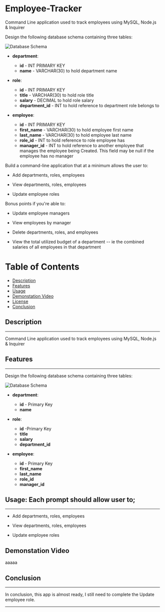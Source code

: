 # Employee-Tracker
Command Line application used to track employees using MySQL, Node.js &amp; Inquirer 


Design the following database schema containing three tables:

![Database Schema](Assets/schema.png)

* **department**:

  * **id** - INT PRIMARY KEY
  * **name** - VARCHAR(30) to hold department name

* **role**:

  * **id** - INT PRIMARY KEY
  * **title** -  VARCHAR(30) to hold role title
  * **salary** -  DECIMAL to hold role salary
  * **department_id** -  INT to hold reference to department role belongs to

* **employee**:

  * **id** - INT PRIMARY KEY
  * **first_name** - VARCHAR(30) to hold employee first name
  * **last_name** - VARCHAR(30) to hold employee last name
  * **role_id** - INT to hold reference to role employee has
  * **manager_id** - INT to hold reference to another employee that manages the employee being Created. This field may be null if the employee has no manager
  
Build a command-line application that at a minimum allows the user to:

  * Add departments, roles, employees

  * View departments, roles, employees

  * Update employee roles

Bonus points if you're able to:

  * Update employee managers

  * View employees by manager

  * Delete departments, roles, and employees

  * View the total utilized budget of a department -- ie the combined salaries of all employees in that department


# Table of Contents
* [Description](#Description)
* [Features](#Features)
* [Usage](#Usage)
* [Demonstation Video](#Demonstration-Video)
* [License](#License)
* [Conclusion](#Conclusion) 

## Description
-----
Command Line application used to track employees using MySQL, Node.js &amp; Inquirer 

## Features
-----
Design the following database schema containing three tables:

![Database Schema](Assets/schema.png)

* **department**:

  * **id** - Primary Key
  * **name** 

* **role**:

  * **id** -Primary Key
  * **title** 
  * **salary** 
  * **department_id**  

* **employee**:

  * **id** - Primary Key
  * **first_name** 
  * **last_name** 
  * **role_id** 
  * **manager_id** 

## Usage: Each prompt should allow user to;
------
* Add departments, roles, employees

* View departments, roles, employees

* Update employee roles

Demonstation Video
-----
aaaaa

## Conclusion
-----
In conclusion, this app is almost ready, I still need to complete the Update employee role. 

----------------------------------------------------
